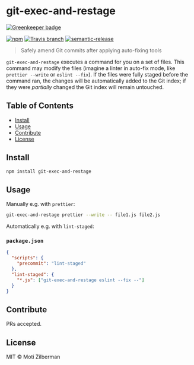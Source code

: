 # git-exec-and-restage

[![Greenkeeper badge](https://badges.greenkeeper.io/motiz88/git-exec-and-restage.svg)](https://greenkeeper.io/)

[![npm](https://img.shields.io/npm/v/npm.svg)](https://www.npmjs.com/package/git-exec-and-restage)
[![Travis branch](https://img.shields.io/travis/motiz88/git-exec-and-restage/master.svg)](https://travis-ci.org/motiz88/git-exec-and-restage)
[![semantic-release](https://img.shields.io/badge/%20%20%F0%9F%93%A6%F0%9F%9A%80-semantic--release-e10079.svg)](https://github.com/semantic-release/semantic-release)

> Safely amend Git commits after applying auto-fixing tools

`git-exec-and-restage` executes a command for you on a set of files. This
command may modify the files (imagine a linter in auto-fix mode, like `prettier
--write` or `eslint --fix`). If the files were fully staged before the command
ran, the changes will be automatically added to the Git index; if they were
_partially_ changed the Git index will remain untouched.

## Table of Contents

- [Install](#install)
- [Usage](#usage)
- [Contribute](#contribute)
- [License](#license)

## Install

```sh
npm install git-exec-and-restage
```

## Usage

Manually e.g. with `prettier`:

```sh
git-exec-and-restage prettier --write -- file1.js file2.js
```

Automatically e.g. with `lint-staged`:

### `package.json`

```json
{
  "scripts": {
    "precommit": "lint-staged"
  },
  "lint-staged": {
    "*.js": ["git-exec-and-restage eslint --fix --"]
  }
}
```

## Contribute

PRs accepted.

## License

MIT © Moti Zilberman
